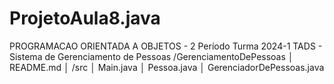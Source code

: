 # ProjetoAula8.java
PROGRAMACAO ORIENTADA A OBJETOS - 2 Período Turma 2024-1 TADS - Sistema de Gerenciamento de Pessoas
/GerenciamentoDePessoas
│   README.md
│   /src
│      Main.java
│      Pessoa.java
│      GerenciadorDePessoas.java
